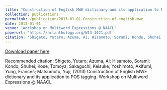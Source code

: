 ```yaml
---
title: "Construction of English MWE dictionary and its application to POS tagging"
collection: publications
permalink: /publication/2013-01-01-Construction-of-english-mwe
date: 2013-01-01
venue: 'Workshop on Multiword Expressions @ NAACL'
paperurl: 'https://aclanthology.org/W13-1021.pdf'
citation: 'Shigeto, Yutaro; Azuma, Ai; Hisamoto, Sorami; Kondo, Shuhei; Kose, Tomoya; Sakaguchi, Keisuke; Yoshimoto, Akifumi; Yung, Frances; Matsumoto, Yuji; (2013) Construction of English MWE dictionary and its application to POS tagging. Workshop on Multiword Expressions @ NAACL'
---
```


<a href='https://aclanthology.org/W13-1021.pdf'>Download paper here</a>

Recommended citation: Shigeto, Yutaro; Azuma, Ai; Hisamoto, Sorami; Kondo, Shuhei; Kose, Tomoya; Sakaguchi, Keisuke; Yoshimoto, Akifumi; Yung, Frances; Matsumoto, Yuji; (2013) Construction of English MWE dictionary and its application to POS tagging. Workshop on Multiword Expressions @ NAACL